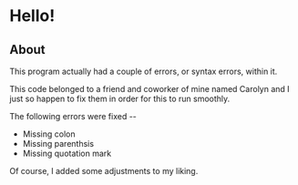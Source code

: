 # Hello!

## About

This program actually had a couple of errors, or syntax errors, within it. 

This code belonged to a friend and coworker of mine named Carolyn
and I just so happen to fix them in order for this to run smoothly.

The following errors were fixed --

- Missing colon
- Missing parenthsis
- Missing quotation mark

Of course, I added some adjustments to my liking.